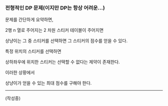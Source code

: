 ### 전형적인 DP 문제(이지만 DP는 항상 어려운...)

문제를 간단하게 요약하면,

2행 n 열로 주어지는 2 차원 스티커 테이블이 주어지면

상냥이는 그 중 스티커를 선택하면 그 스티커의 점수를 얻을 수 있다.

특정 위치의 스티커를 선택하면

상하좌우에 위치한 스티커는 선택할 수 없다는 제약이 존재한다.

이러한 상황에서

상냥이가 얻을 수 있는 최대 점수를 구해야 한다.

---

(작성중)
